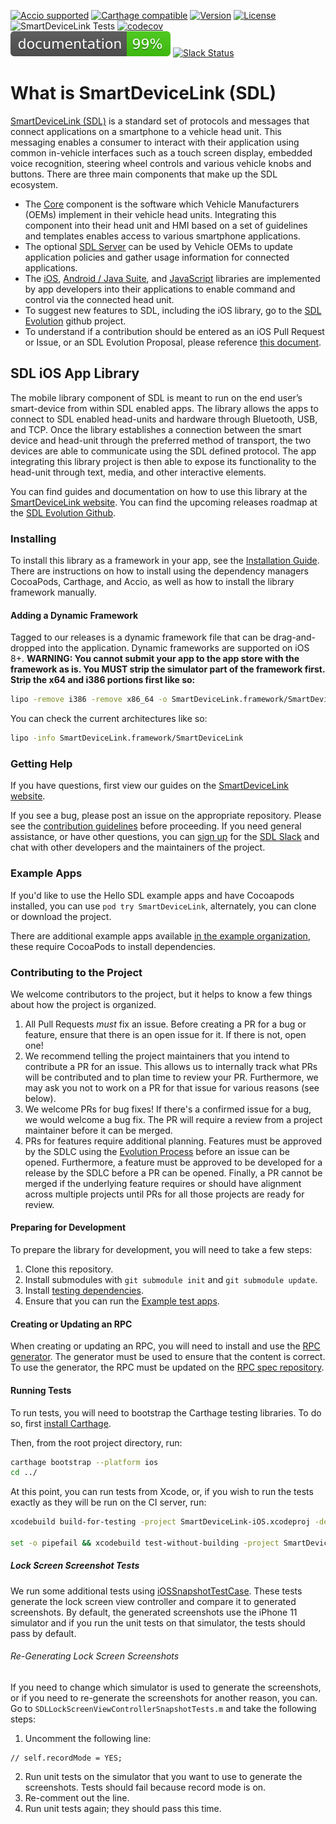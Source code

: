 [![Accio supported](https://img.shields.io/badge/Accio-supported-0A7CF5.svg?style=flat)](https://github.com/JamitLabs/Accio)
[![Carthage compatible](https://img.shields.io/badge/Carthage-compatible-4BC51D.svg?style=flat)](https://github.com/Carthage/Carthage)
[![Version](https://img.shields.io/cocoapods/v/SmartDeviceLink-iOS.svg?style=flat)](https://cocoapods.org/pods/SmartDeviceLink-iOS)
[![License](https://img.shields.io/cocoapods/l/SmartDeviceLink-iOS.svg?style=flat)](https://cocoapods.org/pods/SmartDeviceLink-iOS)
![SmartDeviceLink Tests](https://github.com/smartdevicelink/sdl_ios/workflows/SmartDeviceLink%20Tests/badge.svg)
[![codecov](https://codecov.io/gh/smartdevicelink/sdl_ios/branch/master/graph/badge.svg)](https://codecov.io/gh/smartdevicelink/sdl_ios)
[![Documentation](docs/badge.svg)](https://smartdevicelink.com/en/guides/iOS/getting-started/installation/)
[![Slack Status](http://sdlslack.herokuapp.com/badge.svg)](http://slack.smartdevicelink.com) 

# What is SmartDeviceLink (SDL)

[SmartDeviceLink (SDL)](https://www.smartdevicelink.com) is a standard set of protocols and messages that connect applications on a smartphone to a vehicle head unit. This messaging enables a consumer to interact with their application using common in-vehicle interfaces such as a touch screen display, embedded voice recognition, steering wheel controls and various vehicle knobs and buttons. There are three main components that make up the SDL ecosystem.

* The [Core](https://github.com/smartdevicelink/sdl_core) component is the software which Vehicle Manufacturers (OEMs)  implement in their vehicle head units. Integrating this component into their head unit and HMI based on a set of guidelines and templates enables access to various smartphone applications.
* The optional [SDL Server](https://github.com/smartdevicelink/sdl_server) can be used by Vehicle OEMs to update application policies and gather usage information for connected applications.
* The [iOS](https://github.com/smartdevicelink/sdl_ios), [Android / Java Suite](https://github.com/smartdevicelink/sdl_android), and [JavaScript](https://github.com/smartdevicelink/sdl_javascript_suite) libraries are implemented by app developers into their applications to enable command and control via the connected head unit.
* To suggest new features to SDL, including the iOS library, go to the [SDL Evolution](https://github.com/smartdevicelink/sdl_evolution) github project.
* To understand if a contribution should be entered as an iOS Pull Request or Issue, or an SDL Evolution Proposal, please reference [this document](https://github.com/smartdevicelink/sdl_evolution/blob/master/proposals_versus_issues.md).


## SDL iOS App Library
The mobile library component of SDL is meant to run on the end user’s smart-device from within SDL enabled apps. The library allows the apps to connect to SDL enabled head-units and hardware through Bluetooth, USB, and TCP. Once the library establishes a connection between the smart device and head-unit through the preferred method of transport, the two devices are able to communicate using the SDL defined protocol. The app integrating this library project is then able to expose its functionality to the head-unit through text, media, and other interactive elements.

You can find guides and documentation on how to use this library at the [SmartDeviceLink website](https://smartdevicelink.com/en/guides/iOS/getting-started/installation/). You can find the upcoming releases roadmap at the [SDL Evolution Github](https://github.com/smartdevicelink/sdl_evolution#recent-and-upcoming-releases).

### Installing
To install this library as a framework in your app, see the [Installation Guide](https://smartdevicelink.com/en/guides/iOS/getting-started/installation/). There are instructions on how to install using the dependency managers CocoaPods, Carthage, and Accio, as well as how to install the library framework manually.

#### Adding a Dynamic Framework
Tagged to our releases is a dynamic framework file that can be drag-and-dropped into the application. Dynamic frameworks are supported on iOS 8+. **WARNING: You cannot submit your app to the app store with the framework as is. You MUST strip the simulator part of the framework first. Strip the x64 and i386 portions first like so:**

```bash
lipo -remove i386 -remove x86_64 -o SmartDeviceLink.framework/SmartDeviceLink SmartDeviceLink.framework/SmartDeviceLink
```

You can check the current architectures like so:

```bash
lipo -info SmartDeviceLink.framework/SmartDeviceLink
```

### Getting Help
If you have questions, first view our guides on the [SmartDeviceLink website](https://smartdevicelink.com/en/guides/iOS/getting-started/installation/).

If you see a bug, please post an issue on the appropriate repository. Please see the [contribution guidelines](https://github.com/smartdevicelink/sdl_ios/blob/master/.github/CONTRIBUTING.md) before proceeding. If you need general assistance, or have other questions, you can [sign up](http://slack.smartdevicelink.com) for the [SDL Slack](https://smartdevicelink.slack.com) and chat with other developers and the maintainers of the project.

### Example Apps
If you'd like to use the Hello SDL example apps and have Cocoapods installed, you can use `pod try SmartDeviceLink`, alternately, you can clone or download the project.

There are additional example apps available [in the example organization](https://github.com/smartdevicelink-examples/), these require CocoaPods to install dependencies.

### Contributing to the Project
We welcome contributors to the project, but it helps to know a few things about how the project is organized.

1. All Pull Requests _must_ fix an issue. Before creating a PR for a bug or feature, ensure that there is an open issue for it. If there is not, open one!
2. We recommend telling the project maintainers that you intend to contribute a PR for an issue. This allows us to internally track what PRs will be contributed and to plan time to review your PR. Furthermore, we may ask you not to work on a PR for that issue for various reasons (see below).
3. We welcome PRs for bug fixes! If there's a confirmed issue for a bug, we would welcome a bug fix. The PR will require a review from a project maintainer before it can be merged.
4. PRs for features require additional planning. Features must be approved by the SDLC using the [Evolution Process](https://github.com/smartdevicelink/sdl_evolution) before an issue can be opened. Furthermore, a feature must be approved to be developed for a release by the SDLC before a PR can be opened. Finally, a PR cannot be merged if the underlying feature requires or should have alignment across multiple projects until PRs for all those projects are ready for review.

#### Preparing for Development
To prepare the library for development, you will need to take a few steps:

1. Clone this repository.
1. Install submodules with `git submodule init` and `git submodule update`.
1. Install [testing dependencies](#running-tests).
1. Ensure that you can run the [Example test apps](#example-apps).

#### Creating or Updating an RPC
When creating or updating an RPC, you will need to install and use the [RPC generator](https://github.com/smartdevicelink/sdl_ios/tree/master/generator). The generator must be used to ensure that the content is correct. To use the generator, the RPC must be updated on the [RPC spec repository](https://github.com/smartdevicelink/rpc_spec).

#### Running Tests
To run tests, you will need to bootstrap the Carthage testing libraries. To do so, first [install Carthage](https://github.com/Carthage/Carthage#installing-carthage).

Then, from the root project directory, run:
```bash
carthage bootstrap --platform ios
cd ../
```

At this point, you can run tests from Xcode, or, if you wish to run the tests exactly as they will be run on the CI server, run:

```bash
xcodebuild build-for-testing -project SmartDeviceLink-iOS.xcodeproj -destination platform=iOS Simulator,name=iPhone 11,OS=13.5 -scheme SmartDeviceLink

set -o pipefail && xcodebuild test-without-building -project SmartDeviceLink-iOS.xcodeproj -destination platform=iOS Simulator,name=iPhone 11,OS=13.5 -scheme SmartDeviceLink -configuration Debug ONLY_ACTIVE_ARCH=NO RUN_CLANG_STATIC_ANALYZER=NO GCC_INSTRUMENT_PROGRAM_FLOW_ARCS=YES GCC_GENERATE_TEST_COVERAGE_FILES=YES ENABLE_TESTABILITY=YES
```

##### Lock Screen Screenshot Tests
We run some additional tests using [iOSSnapshotTestCase](https://github.com/uber/ios-snapshot-test-case). These tests generate the lock screen view controller and compare it to generated screenshots. By default, the generated screenshots use the iPhone 11 simulator and if you run the unit tests on that simulator, the tests should pass by default.

###### Re-Generating Lock Screen Screenshots
If you need to change which simulator is used to generate the screenshots, or if you need to re-generate the screenshots for another reason, you can. Go to `SDLLockScreenViewControllerSnapshotTests.m` and take the following steps:

1. Uncomment the following line:

```objc
// self.recordMode = YES;
```

2. Run unit tests on the simulator that you want to use to generate the screenshots. Tests should fail because record mode is on.
3. Re-comment out the line.
4. Run unit tests again; they should pass this time.
